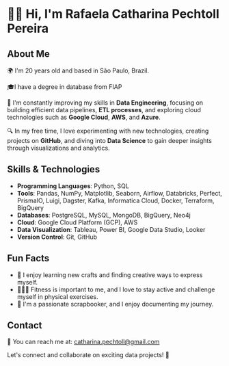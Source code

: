 # 👋🏻 Hi, I'm Rafaela Catharina Pechtoll Pereira

## About Me

🌍 I'm 20 years old and based in São Paulo, Brazil.

🎓I have a degree in database from FIAP

🔧 I'm constantly improving my skills in **Data Engineering**, focusing on building efficient data pipelines, **ETL processes**, and exploring cloud technologies such as **Google Cloud**, **AWS**, and **Azure**.

🔍 In my free time, I love experimenting with new technologies, creating projects on **GitHub**, and diving into **Data Science** to gain deeper insights through visualizations and analytics.

## Skills & Technologies

- **Programming Languages**: Python, SQL
- **Tools**: Pandas, NumPy, Matplotlib, Seaborn, Airflow, Databricks, Perfect, PrismaIO, Luigi, Dagster, Kafka, Informatica Cloud, Docker, Terraform, BigQuery
- **Databases**: PostgreSQL, MySQL, MongoDB, BigQuery, Neo4j
- **Cloud**: Google Cloud Platform (GCP), AWS
- **Data Visualization**: Tableau, Power BI, Google Data Studio, Looker
- **Version Control**: Git, GitHub


## Fun Facts

- 🧶 I enjoy learning new crafts and finding creative ways to express myself.
- 🏋🏻‍♀️ Fitness is important to me, and I love to stay active and challenge myself in physical exercises.
- 📖 I'm a passionate scrapbooker, and I enjoy documenting my journey.

## Contact

📧 You can reach me at: [catharina.pechtoll@gmail.com](mailto:catharina.pechtoll@gmail.com)

Let's connect and collaborate on exciting data projects! 🚀
